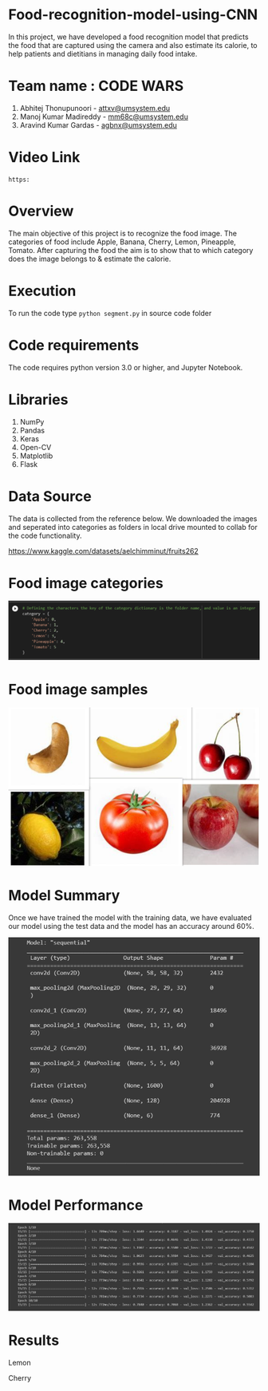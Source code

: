 # Food-recognition-model-using-CNN

In this project, we have developed a food recognition model that predicts the food that are captured using the camera and also estimate its calorie, to help patients and dietitians in managing daily food intake.

# Team name : CODE WARS

1. Abhitej Thonupunoori - attxv@umsystem.edu 
2. Manoj Kumar Madireddy - mm68c@umsystem.edu
3. Aravind Kumar Gardas - agbnx@umsystem.edu

# Video Link
```
https:
```
# Overview
The main objective of this project is to recognize the food image. The categories of food include Apple, Banana, Cherry, Lemon, Pineapple, Tomato. After capturing the food the aim is to show that to which category does the image belongs to & estimate the calorie.

# Execution
To run the code type ```python segment.py``` in source code folder

# Code requirements
The code requires python version 3.0 or higher, and Jupyter Notebook.

# Libraries
1. NumPy
2. Pandas
3. Keras
4. Open-CV
5. Matplotlib
6. Flask

# Data Source

The data is collected from the reference below. We downloaded the images and seperated into categories as folders in local drive mounted to collab for the code functionality.

https://www.kaggle.com/datasets/aelchimminut/fruits262 

# Food image categories
![](documentation%20images/Categories.png)

# Food image samples
![](documentation%20images/sample.png) 

# Model Summary

Once we have trained the model with the training data, we have evaluated our model using the test data and the model has an accuracy around 60%.

![](documentation%20images/modelsummary.png) 

# Model Performance
![](documentation%20images/modelperformance.png) 

# Results

Lemon

Cherry

